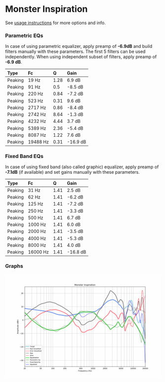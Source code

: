 # Monster Inspiration
See [usage instructions](https://github.com/jaakkopasanen/AutoEq#usage) for more options and info.

### Parametric EQs
In case of using parametric equalizer, apply preamp of **-6.9dB** and build filters manually
with these parameters. The first 5 filters can be used independently.
When using independent subset of filters, apply preamp of **-6.9 dB**.

| Type    | Fc       |    Q | Gain     |
|:--------|:---------|:-----|:---------|
| Peaking | 19 Hz    | 1.28 | 6.9 dB   |
| Peaking | 91 Hz    | 0.5  | -8.5 dB  |
| Peaking | 220 Hz   | 0.84 | -7.2 dB  |
| Peaking | 523 Hz   | 0.31 | 9.6 dB   |
| Peaking | 2717 Hz  | 0.86 | -8.4 dB  |
| Peaking | 2742 Hz  | 8.64 | -1.3 dB  |
| Peaking | 4232 Hz  | 4.44 | 3.7 dB   |
| Peaking | 5389 Hz  | 2.36 | -5.4 dB  |
| Peaking | 8087 Hz  | 1.22 | 7.6 dB   |
| Peaking | 19488 Hz | 0.31 | -16.9 dB |

### Fixed Band EQs
In case of using fixed band (also called graphic) equalizer, apply preamp of **-7.1dB**
(if available) and set gains manually with these parameters.

| Type    | Fc       |    Q | Gain     |
|:--------|:---------|:-----|:---------|
| Peaking | 31 Hz    | 1.41 | 2.5 dB   |
| Peaking | 62 Hz    | 1.41 | -6.2 dB  |
| Peaking | 125 Hz   | 1.41 | -7.2 dB  |
| Peaking | 250 Hz   | 1.41 | -3.3 dB  |
| Peaking | 500 Hz   | 1.41 | 6.7 dB   |
| Peaking | 1000 Hz  | 1.41 | 6.0 dB   |
| Peaking | 2000 Hz  | 1.41 | -3.5 dB  |
| Peaking | 4000 Hz  | 1.41 | -5.3 dB  |
| Peaking | 8000 Hz  | 1.41 | 4.0 dB   |
| Peaking | 16000 Hz | 1.41 | -16.8 dB |

### Graphs
![](./Monster%20Inspiration.png)